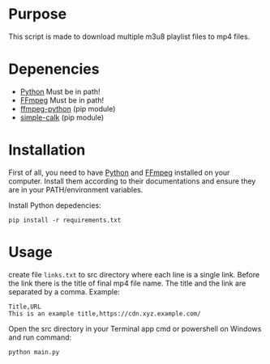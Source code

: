 # Purpose
This script is made to download multiple m3u8 playlist files to mp4 files.

# Depenencies
* [Python](https://www.python.org/) Must be in path!
* [FFmpeg](https://ffmpeg.org/) Must be in path!
* [ffmpeg-python](https://github.com/kkrffmpeg-pythonoening/ffmpeg-python) (pip module)
* [simple-calk](https://github.com/olsonpm/py_simple-chalk) (pip module)

# Installation
First of all, you need to have [Python](https://www.python.org/) and [FFmpeg](https://ffmpeg.org/) installed on your computer. Install them according to their documentations and ensure they are in your PATH/environment variables.

Install Python depedencies:
```
pip install -r requirements.txt
```

# Usage
create file `links.txt` to src directory where each line is a single link. Before the link there is the title of final mp4 file name. The title and the link are separated by a comma. Example:
```
Title,URL
This is an example title,https://cdn.xyz.example.com/
```

Open the src directory in your Terminal app cmd or powershell on Windows and run command:
```
python main.py
```